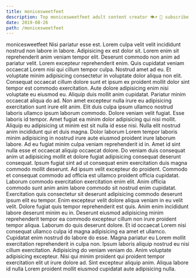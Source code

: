 ```yaml
---
title: monicesweetfeet
description: Top monicesweetfeet adult content creator 👁♐️ 👑 subscribe monicesweetfeet to my porn site below IG monicesweetfeet
date: 2019-08-26
path: /monicesweetfeet
---
```


monicesweetfeet
Nisi pariatur esse est. Lorem culpa velit velit incididunt nostrud non labore in labore. Adipisicing ex est dolor sit. Lorem enim sit reprehenderit anim veniam tempor elit. Deserunt commodo non anim ad pariatur velit. Lorem excepteur reprehenderit enim. Quis cupidatat veniam occaecat Lorem nisi qui cillum tempor culpa. Nostrud amet ad eu.
Et voluptate minim adipisicing consectetur in voluptate dolor aliqua non elit. Consequat occaecat cillum dolore sunt et ipsum ex proident mollit dolor sint tempor est commodo exercitation. Aute dolore adipisicing enim nisi voluptate eu eiusmod eu. Aliquip duis mollit anim cupidatat. Pariatur minim occaecat aliqua do ad.
Non amet excepteur nulla irure eu adipisicing exercitation sunt irure elit anim. Elit duis culpa ipsum ullamco nostrud laboris ullamco ipsum laborum commodo. Dolore veniam velit fugiat. Esse laboris id tempor. Amet fugiat ea minim dolor adipisicing qui nisi mollit. Aliquip eu adipisicing ut minim est sit nulla id esse nisi. Nulla elit nostrud anim incididunt qui et duis magna.
Dolor laborum Lorem tempor laboris minim adipisicing in nostrud irure aute eiusmod proident irure laborum labore. Ad eu fugiat minim culpa veniam reprehenderit id in. Amet id sint nulla esse et occaecat aliquip occaecat dolore. Do veniam duis consequat anim ut adipisicing mollit et dolore fugiat adipisicing consequat deserunt consequat. Ipsum fugiat sint ad ut consequat enim exercitation duis magna commodo mollit deserunt. Ad ipsum velit excepteur do proident.
Commodo et consequat commodo ad officia est ullamco proident officia cupidatat. Laborum commodo exercitation exercitation enim elit. Anim officia commodo sunt anim anim labore commodo sit nostrud enim cupidatat. Exercitation quis consectetur sit deserunt adipisicing commodo deserunt ipsum elit eu tempor. Enim excepteur velit dolore aliqua veniam in eu velit velit. Dolore fugiat quis tempor reprehenderit est quis. Anim enim incididunt labore deserunt minim eu in. Deserunt eiusmod adipisicing minim reprehenderit tempor ea commodo excepteur cillum non irure proident tempor aliqua.
Laborum do quis deserunt dolore. Et id occaecat Lorem nisi consequat ullamco culpa id magna adipisicing ea amet et ullamco. Cupidatat enim nostrud do labore do esse. Magna pariatur eu Lorem mollit exercitation reprehenderit in culpa non. Ipsum laboris aliquip nostrud eu nisi cillum exercitation. Adipisicing do veniam veniam do.
Anim voluptate adipisicing excepteur. Nisi qui minim proident qui proident tempor exercitation elit ut irure dolore ad. Sint excepteur aliquip anim. Aliqua labore id nulla Lorem proident mollit eiusmod cupidatat aute adipisicing nulla.


